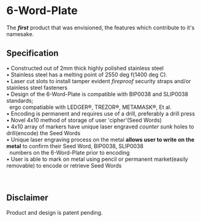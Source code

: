 # 6-Word-Plate
The _**first**_ product that was envisioned, the features which contribute to it's namesake.

## Specification  
• Constructed out of 2mm thick highly polished stainless steel<br/>
• Stainless steel has a melting point of 2550 deg f(1400 deg C).<br/>
• Laser cut slots to install tamper evident _fireproof_ security straps and/or stainless steel fasteners<br/>
• Design of the 6-Word-Plate is compatible with BIP0038 and SLIP0038 standards;<br/>
&nbsp;&nbsp;ergo compatiable with LEDGER®, TREZOR®, METAMASK®, Et al.<br/>
• Encoding is permanent and requires use of a drill, preferably a drill press<br/>
• Novel 4x10 method of storage of user 'cipher'(Seed Words)<br/>
• 4x10 array of markers have unique laser engraved _counter sunk_ holes to drill(encode) the Seed Words<br/>
• Unique laser engraving process on the metal **allows user to write on the metal** to confirm their Seed Word, BIP0038, SLIP0038<br/>
&nbsp;&nbsp;numbers on the 6-Word-Plate prior to encoding<br/>
• User is able to mark on metal using pencil or permanent market(easily removable) to encode or retrieve Seed Words
<br/>
<br/>
<br/>
## Disclaimer
Product and design is patent pending.
